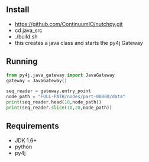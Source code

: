 
## Install
- https://github.com/ContinuumIO/nutchpy.git
- cd java_src
- ./build.sh 
 - this creates a java class and starts the py4j Gateway

## Running

```python
from py4j.java_gateway import JavaGateway
gateway = JavaGateway()

seq_reader = gateway.entry_point
node_path = "FULL-PATH/nodes/part-00000/data"
print(seq_reader.head(10,node_path))
print(seq_reader.slice(10,20,node_path))
```

## Requirements

- JDK 1.6+
- python
- py4j
